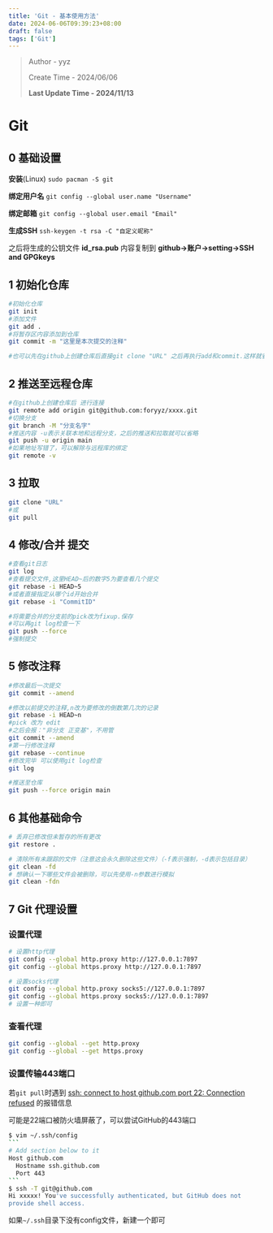 ```yaml
---
title: 'Git - 基本使用方法'
date: 2024-06-06T09:39:23+08:00
draft: false
tags: ['Git']
---
```

> Author - yyz
>
> Create Time - 2024/06/06
>
> **Last Update Time - 2024/11/13**

# Git

## 0 基础设置

**安装**(Linux) `sudo pacman -S git`

**绑定用户名** `git config --global user.name "Username"`

**绑定邮箱** `git config --global user.email "Email"`

**生成SSH** `ssh-keygen -t rsa -C "自定义昵称"`

之后将生成的公钥文件 **id_rsa.pub** 内容复制到 **github->账户->setting->SSH and GPGkeys**

## 1 初始化仓库

```bash
#初始化仓库
git init
#添加文件
git add .
#将暂存区内容添加到仓库
git commit -m "这里是本次提交的注释"

#也可以先在github上创建仓库后直接git clone "URL" 之后再执行add和commit.这样就省去了和远程库连接的步骤
```

## 2 推送至远程仓库

```bash
#在github上创建仓库后 进行连接
git remote add origin git@github.com:foryyz/xxxx.git
#切换分支
git branch -M "分支名字"
#推送内容 -u表示关联本地和远程分支，之后的推送和拉取就可以省略
git push -u origin main
#如果地址写错了，可以解除与远程库的绑定
git remote -v
```

## 3 拉取

```bash
git clone "URL"
#或
git pull
```

## 4 修改/合并 提交

```bash
#查看git日志
git log
#查看提交文件,这里HEAD~后的数字5为要查看几个提交
git rebase -i HEAD~5
#或者直接指定从哪个id开始合并
git rebase -i "CommitID"

#将需要合并的分支前的pick改为fixup.保存
#可以再git log检查一下
git push --force
#强制提交
```

## 5 修改注释

```bash
#修改最后一次提交
git commit --amend

#修改以前提交的注释,n改为要修改的倒数第几次的记录
git rebase -i HEAD~n
#pick 改为 edit
#之后会报："非分支 正变基"，不用管
git commit --amend
#第一行修改注释
git rebase --continue
#修改完毕 可以使用git log检查
git log

#推送至仓库
git push --force origin main
```

## 6 其他基础命令

```bash
# 丢弃已修改但未暂存的所有更改
git restore .

# 清除所有未跟踪的文件（注意这会永久删除这些文件）（-f表示强制，-d表示包括目录）
git clean -fd
# 想确认一下哪些文件会被删除，可以先使用-n参数进行模拟
git clean -fdn
```

## 7 Git 代理设置

### 设置代理

```bash
# 设置http代理
git config --global http.proxy http://127.0.0.1:7897
git config --global https.proxy http://127.0.0.1:7897

# 设置socks代理
git config --global http.proxy socks5://127.0.0.1:7897
git config --global https.proxy socks5://127.0.0.1:7897
# 设置一种即可
```

### 查看代理

```bash
git config --global --get http.proxy
git config --global --get https.proxy
```

### 设置传输443端口

若`git pull`时遇到 <u>ssh: connect to host github.com port 22: Connection refused</u> 的报错信息

可能是22端口被防火墙屏蔽了，可以尝试GitHub的443端口

````bash
$ vim ~/.ssh/config
```
# Add section below to it
Host github.com
  Hostname ssh.github.com
  Port 443
```
$ ssh -T git@github.com
Hi xxxxx! You've successfully authenticated, but GitHub does not
provide shell access.
````

如果`~/.ssh`目录下没有config文件，新建一个即可
